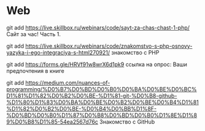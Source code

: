 # Web 
git add <https://live.skillbox.ru/webinars/code/sayt-za-chas-chast-1-php/> Сайт за час! Часть 1. 

git add <https://live.skillbox.ru/webinars/code/znakomstvo-s-php-osnovy-yazyka-i-ego-integraciya-s-html270921/> знакомство с PHP

git add <https://forms.gle/HRVf91w8wrX6d1pk9> ссылка на опрос: Ваши предпочтения в книге

git add <https://medium.com/nuances-of-programming/%D0%B7%D0%BD%D0%B0%D0%BA%D0%BE%D0%BC%D1%81%D1%82%D0%B2%D0%BE-%D1%81-git-%D0%B8-github-%D1%80%D1%83%D0%BA%D0%BE%D0%B2%D0%BE%D0%B4%D1%81%D1%82%D0%B2%D0%BE-%D0%B4%D0%BB%D1%8F-%D0%BD%D0%B0%D1%87%D0%B8%D0%BD%D0%B0%D1%8E%D1%89%D0%B8%D1%85-54ea2567d76c> Знакомство с GitHub
